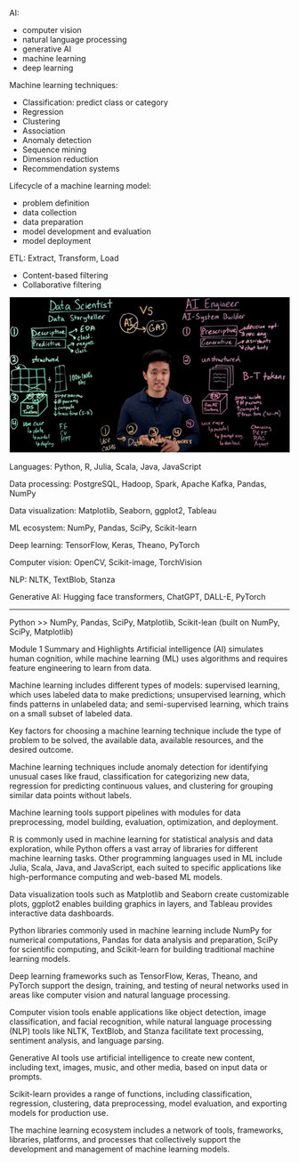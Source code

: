 AI:
- computer vision
- natural language processing
- generative AI
- machine learning
- deep learning


Machine learning techniques:
- Classification: predict class or category
- Regression
- Clustering
- Association
- Anomaly detection
- Sequence mining
- Dimension reduction
- Recommendation systems



Lifecycle of a machine learning model:
- problem definition
- data collection
- data preparation
- model development and evaluation
- model deployment


ETL: Extract, Transform, Load


- Content-based filtering
- Collaborative filtering

![img.png](img.png)



Languages:
Python, R, Julia, Scala, Java, JavaScript

Data processing:
PostgreSQL, Hadoop, Spark, Apache Kafka, Pandas, NumPy

Data visualization:
Matplotlib, Seaborn, ggplot2, Tableau

ML ecosystem:
NumPy, Pandas, SciPy, Scikit-learn

Deep learning:
TensorFlow, Keras, Theano, PyTorch

Computer vision:
OpenCV, Scikit-image, TorchVision

NLP:
NLTK, TextBlob, Stanza

Generative AI:
Hugging face transformers, ChatGPT, DALL-E, PyTorch


-----

Python >> NumPy, Pandas, SciPy, Matplotlib, Scikit-lean (built on NumPy, SciPy, Matplotlib)

Module 1 Summary and Highlights
Artificial intelligence (AI) simulates human cognition, while machine learning (ML) uses algorithms and requires feature engineering to learn from data.

Machine learning includes different types of models: supervised learning, which uses labeled data to make predictions; unsupervised learning, which finds patterns in unlabeled data; and semi-supervised learning, which trains on a small subset of labeled data.

Key factors for choosing a machine learning technique include the type of problem to be solved, the available data, available resources, and the desired outcome.

Machine learning techniques include anomaly detection for identifying unusual cases like fraud, classification for categorizing new data, regression for predicting continuous values, and clustering for grouping similar data points without labels.

Machine learning tools support pipelines with modules for data preprocessing, model building, evaluation, optimization, and deployment.

R is commonly used in machine learning for statistical analysis and data exploration, while Python offers a vast array of libraries for different machine learning tasks. Other programming languages used in ML include Julia, Scala, Java, and JavaScript, each suited to specific applications like high-performance computing and web-based ML models.

Data visualization tools such as Matplotlib and Seaborn create customizable plots, ggplot2 enables building graphics in layers, and Tableau provides interactive data dashboards.

Python libraries commonly used in machine learning include NumPy for numerical computations, Pandas for data analysis and preparation, SciPy for scientific computing, and Scikit-learn for building traditional machine learning models.

Deep learning frameworks such as TensorFlow, Keras, Theano, and PyTorch support the design, training, and testing of neural networks used in areas like computer vision and natural language processing.

Computer vision tools enable applications like object detection, image classification, and facial recognition, while natural language processing (NLP) tools like NLTK, TextBlob, and Stanza facilitate text processing, sentiment analysis, and language parsing.

Generative AI tools use artificial intelligence to create new content, including text, images, music, and other media, based on input data or prompts.

Scikit-learn provides a range of functions, including classification, regression, clustering, data preprocessing, model evaluation, and exporting models for production use.

The machine learning ecosystem includes a network of tools, frameworks, libraries, platforms, and processes that collectively support the development and management of machine learning models.


